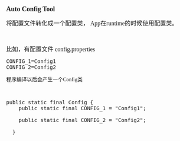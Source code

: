 <p>
    <span style="font-family: 微软雅黑, &#39;Microsoft YaHei&#39;;"><strong><span style="font-size: 18px;">Auto Config Tool</span></strong><br/></span>
</p>
<p>
    <font face="微软雅黑, Microsoft YaHei"><span style="font-size: 16px; font-family: 微软雅黑, &#39;Microsoft YaHei&#39;;">将配置文件转化成一个配置类， App在runtime的时候使用配置类。</span></font>
</p>
<p>
    <font face="微软雅黑, Microsoft YaHei"><span style="font-size: 16px; font-family: 微软雅黑, &#39;Microsoft YaHei&#39;;"><br/></span></font>
</p>
<p>
    <font face="微软雅黑, Microsoft YaHei"><span style="font-size: 16px; font-family: 微软雅黑, &#39;Microsoft YaHei&#39;;">比如，有配置文件 config.properties</span></font>
</p>
<p>
    <font face="微软雅黑, Microsoft YaHei"></font>
</p>
<pre class="brush:js;toolbar:false">CONFIG_1=Config1<br/>CONFIG_2=Config2</pre>
<p>
    <span style="font-family: 微软雅黑, &#39;Microsoft YaHei&#39;;">程序编译以后会产生一个Config类</span>
</p>
<p>
    <br/>
</p>
<pre class="brush:js;toolbar:false">
public static final Config {  
    public static final CONFIG_1 = &quot;Config1&quot;;  <br/>
    public static final CONFIG_2 = &quot;Config2&quot;; <br/>
  }
</pre>
<p>
    <font face="微软雅黑, Microsoft YaHei"><br/></font>
</p>
<p>
    <font face="微软雅黑, Microsoft YaHei"><br/></font>
</p>
